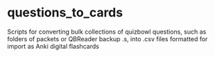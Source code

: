 # questions_to_cards
Scripts for converting bulk collections of quizbowl questions, such as folders of packets or QBReader backup .s, into .csv files formatted for import as Anki digital flashcards
